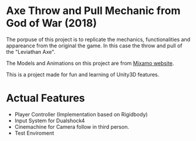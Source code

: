 # Axe Throw and Pull Mechanic from God of War (2018)

The porpuse of this project is to replicate the mechanics, functionalities and appareance from the original the game. In this case the throw and pull of the "Leviathan Axe". 

The Models and Animations on this project are from [Mixamo website](https://mixamo.com/). 

This is a project made for fun and learning of Unity3D features.

# Actual Features

  - Player Controller (Implementation based on Rigidbody)
  - Input System for Dualshock4
  - Cinemachine for Camera follow in third person.
  - Test Enviroment

